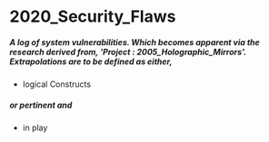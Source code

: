 # 2020_Security_Flaws
##### A log of system vulnerabilities. Which becomes apparent via the research derived from, 'Project : 2005_Holographic_Mirrors'. Extrapolations are to be defined as either,

* logical Constructs 

##### or pertinent and 

* in play
